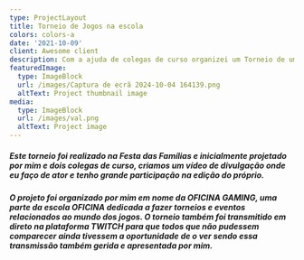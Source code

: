 ```yaml
---
type: ProjectLayout
title: Torneio de Jogos na escola
colors: colors-a
date: '2021-10-09'
client: Awesome client
description: Com a ajuda de colegas de curso organizei um Torneio de um jogos.
featuredImage:
  type: ImageBlock
  url: /images/Captura de ecrã 2024-10-04 164139.png
  altText: Project thumbnail image
media:
  type: ImageBlock
  url: /images/val.png
  altText: Project image
---
```

##### Este torneio foi realizado na Festa das Famílias e inicialmente projetado por mim e dois colegas de curso, criamos um vídeo de divulgação onde eu faço de ator e tenho grande participação na edição do  próprio.

##### O projeto foi organizado por mim em nome da OFICINA GAMING, uma parte da escola OFICINA dedicada a fazer torneios e eventos relacionados ao mundo dos jogos. O torneio também foi transmitido em direto na plataforma TWITCH para que todos que não pudessem comparecer ainda tivessem a oportunidade de o ver sendo essa transmissão também gerida e apresentada por mim.

